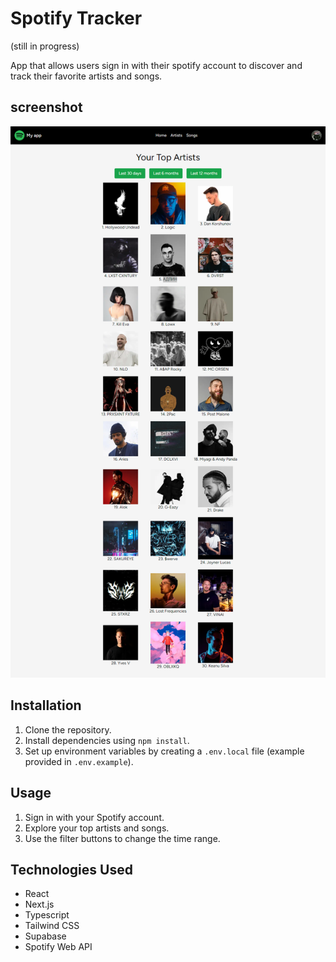 # Spotify Tracker
(still in progress)

App that allows users sign in with their spotify account to discover and track their favorite artists and songs.

## screenshot
![Alt Text](./public/screen.png)
## Installation
1. Clone the repository.
2. Install dependencies using `npm install`.
3. Set up environment variables by creating a `.env.local` file (example provided in `.env.example`).

## Usage
1. Sign in with your Spotify account.
2. Explore your top artists and songs.
3. Use the filter buttons to change the time range.

## Technologies Used
- React
- Next.js
- Typescript
- Tailwind CSS
- Supabase
- Spotify Web API
 
